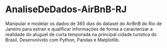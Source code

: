# AnaliseDeDados-AirBnB-RJ

Manipular e modelar os dados de 365 dias do dataset do AirBnB do Rio de Janeiro para extrair e qualificar informações de forma a caracterizar a realidade do aluguel de curta temporada na principal cidade turística do Brasil. Desenvolvido com Python, Pandas e Matplotlib. 
